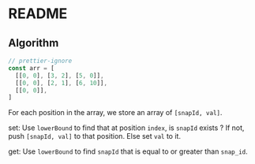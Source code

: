 # README

## Algorithm

```js
// prettier-ignore
const arr = [
  [[0, 0], [3, 2], [5, 0]],
  [[0, 0], [2, 1], [6, 10]],
  [[0, 0]],
]
```

For each position in the array, we store an array of `[snapId, val]`.

set:
Use `lowerBound` to find that at position `index`, is `snapId` exists ?
If not, push `[snapId, val]` to that position.
Else set `val` to it.

get:
Use `lowerBound` to find `snapId` that is equal to or greater than `snap_id`.
